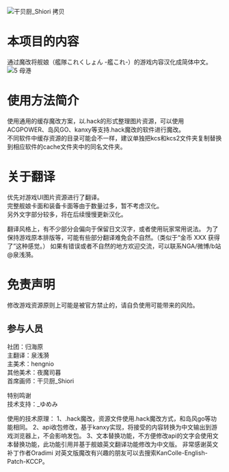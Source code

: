 ![干贝厨_Shiori 拷贝](https://github.com/user-attachments/assets/ee050bda-1371-42e7-a480-b25ea45015a8)
# 本项目的内容
通过魔改将舰娘（艦隊これくしょん -艦これ-）的游戏内容汉化成简体中文。
![5 母港](https://github.com/user-attachments/assets/6e607496-1ff5-4305-b1d2-a1918462e651)
# 使用方法简介
使用通用的缓存魔改方案，以.hack的形式整理图片资源，可以使用ACGPOWER、岛风GO、kanxy等支持.hack魔改的软件进行魔改。  
不同软件中缓存资源的目录可能会不一样，建议单独把kcs和kcs2文件夹复制替换到相应软件的cache文件夹中的同名文件夹。  

# 关于翻译
优先对游戏UI图片资源进行了翻译。  
完整舰娘卡面和装备卡面等由于数量过多，暂不考虑汉化。  
另外文字部分较多，将在后续慢慢更新汉化。

翻译风格上，有不少部分会偏向于保留日文汉字，或者使用玩家常用说法。
为了保持游戏原本排版等，可能有些部分翻译难免会不自然。（类似于“金币 XXX 获得了”这种感觉。）
如果有错误或者不自然的地方欢迎交流，可以联系NGA/微博/b站@泉浅漪。

# 免责声明
修改游戏资源原则上可能是被官方禁止的，请自负使用可能带来的风险。

## 参与人员
社团：归海原  
主翻译：泉浅漪  
主美术：hengnio  
其他美术：夜魔司暮  
首席画师：干贝厨_Shiori

特别鸣谢  
技术支持：_ゆめみ

使用的技术原理：
1、.hack魔改，资源文件使用.hack魔改方式，和岛风go等功能相同。
2、api收包修改，基于kanxy实现，将接受的内容转换为中文输出到游戏浏览器上，不会影响发包。
3、文本替换功能，不方便修改api的文字会使用文本替换功能，此功能引用并基于舰娘英文翻译功能修改为中文版。
非常感谢英文补丁作者Oradimi
对英文版魔改有兴趣的朋友可以去搜索KanColle-English-Patch-KCCP。
